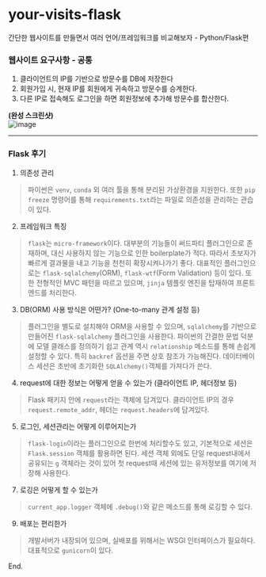 # your-visits-flask
간단한 웹사이트를 만들면서 여러 언어/프레임워크를 비교해보자 - Python/Flask편

### 웹사이트 요구사항 - 공통
1. 클라이언트의 IP를 기반으로 방문수를 DB에 저장한다
2. 회원가입 시, 현재 IP를 회원에게 귀속하고 방문수를 승계한다.
3. 다른 IP로 접속해도 로그인을 하면 회원정보에 추가해 방문수를 합산한다.

**(완성 스크린샷)**   
![image](https://user-images.githubusercontent.com/49602144/143662223-65c9c202-a0cc-4008-9d8b-f3865a1673d5.png)

---
### Flask 후기
1. 의존성 관리
> 파이썬은 `venv`, `conda` 외 여러 툴을 통해 분리된 가상환경을 지원한다. 또한 `pip freeze` 명령어를 통해 `requirements.txt`라는 파일로 의존성을 관리하는 관습이 있다.
2. 프레임워크 특징
> `flask`는 `micro-framework`이다. 대부분의 기능들이 써드파티 플러그인으로 존재하며, 대신 사용하지 않는 기능으로 인한 boilerplate가 적다. 따라서 초보자가 빠르게 결과물을 내고 기능을 천천히 확장시켜나가기 좋다. 대표적인 플러그인으로는 `flask-sqlalchemy`(ORM), `flask-wtf`(Form Validation) 등이 있다. 또한 전형적인 MVC 패턴을 따르고 있으며, `jinja` 템플릿 엔진을 탑재하여 프론트엔드를 처리한다.
3. DB(ORM) 사용 방식은 어떤가? (One-to-many 관계 설정 등)
> 플러그인을 별도로 설치해야 ORM을 사용할 수 있으며, `sqlalchemy`를 기반으로 만들어진 `flask-sqlalchemy` 플러그인을 사용한다. 파이썬의 간결한 문법 덕분에 모델 클래스를 정의하기 쉽고 관계 역시 `relationship` 메소드를 통해 손쉽게 설정할 수 있다. 특히 `backref` 옵션을 주면 상호 참조가 가능해진다. 데이터베이스 세션은 초반에 초기화한 `SQLAlchemy()`객체를 가져다가 쓴다.
4. request에 대한 정보는 어떻게 얻을 수 있는가 (클라이언트 IP, 헤더정보 등)
> Flask 패키지 안에 `request`라는 객체에 담겨있다. 클라이언트 IP의 경우 `request.remote_addr`, 헤더는 `request.headers`에 담겨있다.
5. 로그인, 세션관리는 어떻게 이루어지는가
> `flask-login`이라는 플러그인으로 한번에 처리할수도 있고, 기본적으로 세션은 `Flask.session` 객체를 활용하면 된다. 세션 객체 외에도 단일 request내에서 공유되는 `g` 객체라는 것이 있어 첫 request때 세션에 있는 유저정보를 여기에 저장해 사용한다.
7. 로깅은 어떻게 할 수 있는가
> `current_app.logger` 객체에 `.debug()`와 같은 메소드를 통해 로깅할 수 있다.
9. 배포는 편리한가
> 개발서버가 내장되어 있으며, 실배포를 위해서는 WSGI 인터페이스가 필요하다. 대표적으로 `gunicorn`이 있다.

End.
